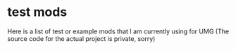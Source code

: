 

# test mods

Here is a list of test or example mods that I am currently using
for UMG
(The source code for the actual project is private, sorry)
